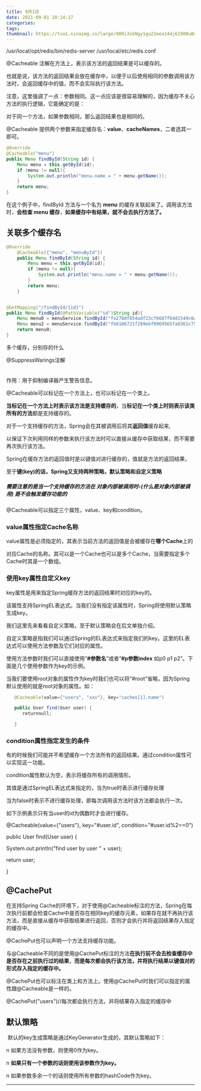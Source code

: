 ```yaml
---
title: 9月1日
date: 2021-09-01 10:14:17
categories:
tags:
thumbnail: https://tva1.sinaimg.cn/large/008i3skNgy1gu22eea144j61900u0dtj02.jpg
---
```




/usr/local/opt/redis/bin/redis-server /usr/local/etc/redis.conf



@Cacheable 注解在方法上，表示该方法的返回结果是可以缓存的。

也就是说，该方法的返回结果会放在缓存中，以便于以后使用相同的参数调用该方法时，会返回缓存中的值，而不会实际执行该方法。

注意，这里强调了一点：参数相同。这一点应该是很容易理解的，因为缓存不关心方法的执行逻辑，它能确定的是：

对于同一个方法，如果参数相同，那么返回结果也是相同的。

@Cacheable 提供两个参数来指定缓存名：**value**、**cacheNames**，二者选其一即可。

```java
@Override
@Cacheable("menu")
public Menu findById(String id) {
    Menu menu = this.getById(id);
    if (menu != null){
        System.out.println("menu.name = " + menu.getName());
    }
    return menu;
}
```

在这个例子中，findById 方法与一个名为 **menu** 的缓存关联起来了。调用该方法时，**会检查 menu 缓存**，**如果缓存中有结果，就不会去执行方法了。**

## 关联多个缓存名

```java
@Override
    @Cacheable({"menu", "menuById"})
    public Menu findById(String id) {
        Menu menu = this.getById(id);
        if (menu != null){
            System.out.println("menu.name = " + menu.getName());
        }
        return menu;
    }


@GetMapping("/findById/{id}")
public Menu findById(@PathVariable("id")String id){
    Menu menu0 = menuService.findById("fe278df654adf23cf6687f64d1549c0a");
    Menu menu2 = menuService.findById("fb6106721f289ebf0969565fa8361c75");
    return menu0;
}
```

多个缓存，分别存的什么



@SuppressWarings注解 　　　　　　　　　　　　　　　　　　　　　　　　　　

 作用：用于抑制编译器产生警告信息。

@Cacheable可以标记在一个方法上，也可以标记在一个类上。

**当标记在一个方法上时表示该方法是支持缓存的**，当**标记在一个类上时则表示该类所有的方法**都是支持缓存的。

对于一个支持缓存的方法，Spring会在其被调用后将其**返回值**缓存起来,

以保证下次利用同样的参数来执行该方法时可以直接从缓存中获取结果，而不需要再次执行该方法。

Spring在缓存方法的返回值时是以键值对进行缓存的，值就是方法的返回结果，

至于**键(key)**的话，Spring又支持两种策略，**默认策略**和**自定义策略**

##### 需要注意的是当一个支持缓存的方法在 对象内部被调用时-(什么是对象内部被调用) 是不会触发缓存功能的

@Cacheable可以指定三个属性，value、key和condition。

### value属性指定Cache名称

 value属性是必须指定的，其表示当前方法的返回值是会被缓存在**哪个Cache**上的

对应Cache的名称。其可以是一个Cache也可以是多个Cache，当需要指定多个Cache时其是一个数组。

### 使用key属性自定义key

key属性是用来指定Spring缓存方法的返回结果时对应的key的。

该属性支持SpringEL表达式。当我们没有指定该属性时，Spring将使用默认策略生成key。

我们这里先来看看自定义策略，至于默认策略会在后文单独介绍。

自定义策略是指我们可以通过Spring的EL表达式来指定我们的key。这里的EL表达式可以使用方法参数及它们对应的属性。

使用方法参数时我们可以直接使用“**#参数名**”或者“**#p参数index** 如p0 p1 p2”。下面是几个使用参数作为key的示例。

当我们要使用root对象的属性作为key时我们也可以将“#root”省略，因为Spring默认使用的就是root对象的属性。如：

```java
   @Cacheable(value={"users", "xxx"}, key="caches[1].name")

   public User find(User user) {
      returnnull;

   }

```

### condition属性指定发生的条件

有的时候我们可能并不希望缓存一个方法所有的返回结果。通过condition属性可以实现这一功能。

condition属性默认为空，表示将缓存所有的调用情形。

其值是通过SpringEL表达式来指定的，当为true时表示进行缓存处理

当为false时表示不进行缓存处理，即每次调用该方法时该方法都会执行一次。

如下示例表示只有当user的id为偶数时才会进行缓存。

@Cacheable(value={"users"}, key="#user.id", condition="#user.id%2==0")

  public User find(User user) {

   System.*out*.println("find user by user " + user);

   return user;

  }

## @CachePut

在支持Spring Cache的环境下，对于使用@Cacheable标注的方法，Spring在每次执行前都会检查Cache中是否存在相同key的缓存元素，如果存在就不再执行该方法，而是直接从缓存中获取结果进行返回，否则才会执行并将返回结果存入指定的缓存中。

@CachePut也可以声明一个方法支持缓存功能。

与@Cacheable不同的是使用@CachePut标注的方法**在执行前不会去检查缓存中是否存在之前执行过的结果**，**而是每次都会执行该方法，并将执行结果以键值对的形式存入指定的缓存中。**

​    @CachePut也可以标注在类上和方法上。使用@CachePut时我们可以指定的属性跟@Cacheable是一样的。

  @CachePut("users")//每次都会执行方法，并将结果存入指定的缓存中

## 默认策略

​    默认的key生成策略是通过KeyGenerator生成的，其默认策略如下：

n 如果方法没有参数，则使用0作为key。

n **如果只有一个参数的话则使用该参数作为key。**

n 如果参数多余一个的话则使用所有参数的hashCode作为key。







----

